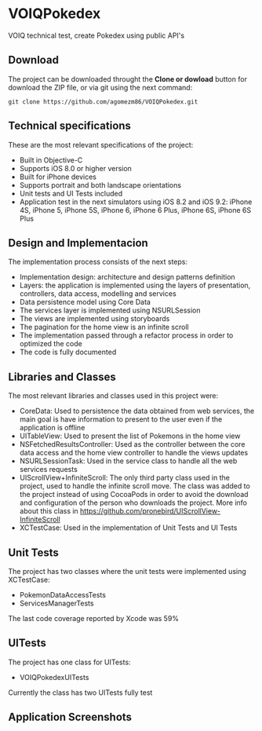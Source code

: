 # VOIQPokedex
VOIQ technical test, create Pokedex using public API's

## Download

The project can be downloaded throught the **Clone or dowload** button for download the ZIP file, or via git using the next command:

```
git clone https://github.com/agomezm86/VOIQPokedex.git
```
## Technical specifications

These are the most relevant specifications of the project:

- Built in Objective-C
- Supports iOS 8.0 or higher version
- Built for iPhone devices
- Supports portrait and both landscape orientations
- Unit tests and UI Tests included
- Application test in the next simulators using iOS 8.2 and iOS 9.2: iPhone 4S, iPhone 5, iPhone 5S, iPhone 6, iPhone 6 Plus, iPhone 6S, iPhone 6S Plus

## Design and Implementacion

The implementation process consists of the next steps:

- Implementation design: architecture and design patterns definition
- Layers: the application is implemented using the layers of presentation, controllers, data access, modelling and services
- Data persistence model using Core Data
- The services layer is implemented using NSURLSession
- The views are implemented using storyboards
- The pagination for the home view is an infinite scroll
- The implementation passed through a refactor process in order to optimized the code
- The code is fully documented

## Libraries and Classes

The most relevant libraries and classes used in this project were:

- CoreData: Used to persistence the data obtained from web services, the main goal is have information to present to the user even if the application is offline
- UITableView: Used to present the list of Pokemons in the home view
- NSFetchedResultsController: Used as the controller between the core data access and the home view controller to handle the views updates
- NSURLSessionTask: Used in the service class to handle all the web services requests
- UIScrollView+InfiniteScroll: The only third party class used in the project, used to handle the infinite scroll move. The class was added to the project instead of using CocoaPods in order to avoid the download and configuration of the person who downloads the project. More info about this class in https://github.com/pronebird/UIScrollView-InfiniteScroll
- XCTestCase: Used in the implementation of Unit Tests and UI Tests

## Unit Tests

The project has two classes where the unit tests were implemented using XCTestCase:

- PokemonDataAccessTests
- ServicesManagerTests

The last code coverage reported by Xcode was 59%

## UITests

The project has one class for UITests:

- VOIQPokedexUITests

Currently the class has two UITests fully test

## Application Screenshots
